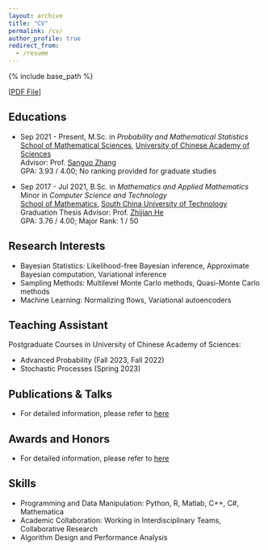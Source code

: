 ```yaml
---
layout: archive
title: "CV"
permalink: /cv/
author_profile: true
redirect_from:
  - /resume
---
```


{% include base_path %}

[[PDF File](http://yifei-xiong.github.io/files/Yifei_Xiong_cv.pdf)]

## Educations
- Sep 2021 - Present, M.Sc. in *Probability and Mathematical Statistics*  
[School of Mathematical Sciences](https://math.ucas.ac.cn/), [University of Chinese Academy of Sciences](https://www.ucas.ac.cn/)  
Advisor: Prof. [Sanguo Zhang](http://people.ucas.ac.cn/~sgzhang)  
GPA: 3.93 / 4.00;  No ranking provided for graduate studies

- Sep 2017 - Jul 2021, B.Sc. in *Mathematics and Applied Mathematics*  
Minor in *Computer Science and Technology*  
[School of Mathematics](http://www2.scut.edu.cn/math/), [South China University of Technology](https://www.scut.edu.cn/new/)  
Graduation Thesis Advisor: Prof. [Zhijian He](https://hezhijian.com.cn/)  
GPA: 3.76 / 4.00;  Major Rank: 1 / 50

## Research Interests 
- Bayesian Statistics: Likelihood-free Bayesian inference, Approximate Bayesian computation, Variational inference  
- Sampling Methods: Multilevel Monte Carlo methods, Quasi-Monte Carlo methods 
- Machine Learning: Normalizing flows, Variational autoencoders

## Teaching Assistant
  Postgraduate Courses in University of Chinese Academy of Sciences:  
- Advanced Probability (Fall 2023, Fall 2022) 
- Stochastic Processes (Spring 2023)

## Publications & Talks
- For detailed information, please refer to [here](http://yifei-xiong.github.io/publications/)

## Awards and Honors
- For detailed information, please refer to [here](http://yifei-xiong.github.io/awards/)

## Skills
- Programming and Data Manipulation: Python, R, Matlab, C++, C#, Mathematica  
- Academic Collaboration: Working in Interdisciplinary Teams, Collaborative Research
- Algorithm Design and Performance Analysis
